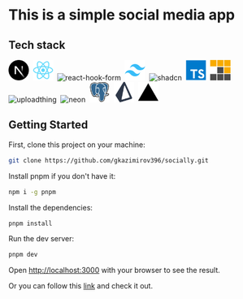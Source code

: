 # This is a simple social media app

## Tech stack

<div>
  <img src="https://github.com/devicons/devicon/blob/master/icons/nextjs/nextjs-original.svg" title="Next.js" alt="Next.js" width="40" height="40"/>&nbsp;
  <img src="https://github.com/devicons/devicon/blob/master/icons/react/react-original.svg" title="reactjs" alt="reactjs" width="40" height="40"/>&nbsp
  <img src="https://react-hook-form.com/images/logo/react-hook-form-logo-only.png" title="react-hook-form" alt="react-hook-form" width="40" height="40"/>&nbsp
  <img src="https://github.com/devicons/devicon/blob/master/icons/tailwindcss/tailwindcss-original.svg" title="tailwind" alt="tailwind" width="40" height="40"/>&nbsp
  <img src="https://ui.shadcn.com/apple-touch-icon.png" title="shadcn" alt="shadcn" width="40" height="40"/>&nbsp
  <img src="https://github.com/devicons/devicon/blob/master/icons/typescript/typescript-original.svg" title="typescript" alt="typescript" width="40" height="40"/>&nbsp;
  <img src="https://github.com/devicons/devicon/blob/master/icons/pnpm/pnpm-original.svg" title="pnpm" alt="pnpm" width="40" height="40"/>&nbsp
  <img src="https://files.raycast.com/8kmt4oo1jg0qvyylcijwf8c66t3v" title="uploadthing" alt="uploadthing" width="40" height="40"/>&nbsp;
  <img src="https://ml.globenewswire.com/Resource/Download/82e79fc7-1654-41e7-af70-f5857596743c" title="neon" alt="neon" width="40" height="40"/>&nbsp;
  <img src="https://github.com/devicons/devicon/blob/master/icons/postgresql/postgresql-original.svg" title="postgres" alt="postgres" width="40" height="40"/>&nbsp;
  <img src="https://github.com/devicons/devicon/blob/master/icons/prisma/prisma-original.svg" title="prisma" alt="prisma" width="40" height="40"/>&nbsp;
  <img src="https://github.com/devicons/devicon/blob/master/icons/vercel/vercel-original.svg" title="vercel" alt="vercel" width="40" height="40"/>&nbsp;
  
</div>

## Getting Started
First, clone this project on your machine:
```bash
git clone https://github.com/gkazimirov396/socially.git
```
Install pnpm if you don't have it:
```bash
npm i -g pnpm
```
Install the dependencies:
```bash
pnpm install
```
Run the dev server:
```bash
pnpm dev
```
Open [http://localhost:3000](http://localhost:3000) with your browser to see the result.

Or you can follow this [link](https://socially-opal-five.vercel.app/) and check it out.
